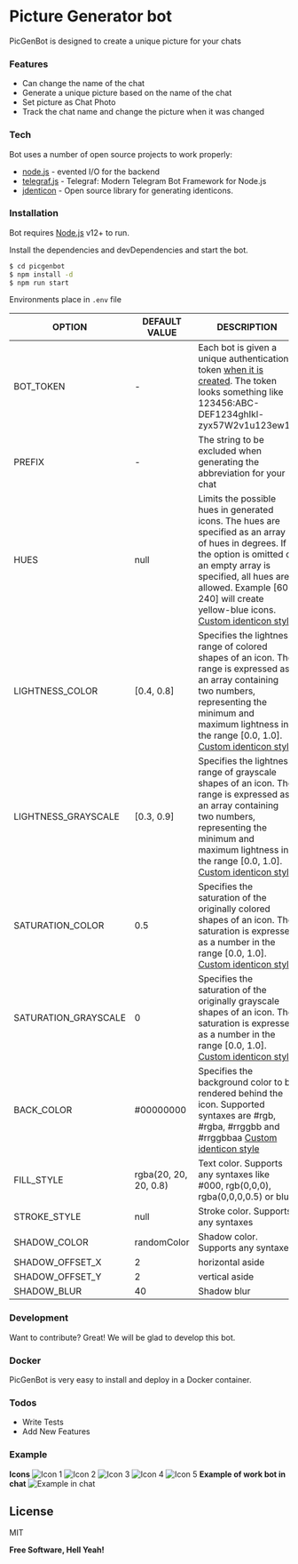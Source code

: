 # Picture Generator bot

PicGenBot is designed to create a unique picture for your chats

### Features

- Can change the name of the chat
- Generate a unique picture based on the name of the chat
- Set picture as Chat Photo
- Track the chat name and change the picture when it was changed

### Tech

Bot uses a number of open source projects to work properly:

- [node.js] - evented I/O for the backend
- [telegraf.js] - Telegraf: Modern Telegram Bot Framework for Node.js
- [jdenticon] - Open source library for generating identicons.

### Installation

Bot requires [Node.js] v12+ to run.

Install the dependencies and devDependencies and start the bot.

```sh
$ cd picgenbot
$ npm install -d
$ npm run start
```

Environments place in `.env` file

| OPTION               | DEFAULT VALUE         | DESCRIPTION                                                                                                                                                                                                                                                  |
| -------------------- | --------------------- | ------------------------------------------------------------------------------------------------------------------------------------------------------------------------------------------------------------------------------------------------------------ |
| BOT_TOKEN            | -                     | Each bot is given a unique authentication token [when it is created](https://core.telegram.org/bots#6-botfather). The token looks something like 123456:ABC-DEF1234ghIkl-zyx57W2v1u123ew11                                                                   |
| PREFIX               | -                     | The string to be excluded when generating the abbreviation for your chat                                                                                                                                                                                     |
| HUES                 | null                  | Limits the possible hues in generated icons. The hues are specified as an array of hues in degrees. If the option is omitted or an empty array is specified, all hues are allowed. Example [60, 240] will create yellow-blue icons. [Custom identicon style] |
| LIGHTNESS_COLOR      | [0.4, 0.8]            | Specifies the lightness range of colored shapes of an icon. The range is expressed as an array containing two numbers, representing the minimum and maximum lightness in the range [0.0, 1.0]. [Custom identicon style]                                      |
| LIGHTNESS_GRAYSCALE  | [0.3, 0.9]            | Specifies the lightness range of grayscale shapes of an icon. The range is expressed as an array containing two numbers, representing the minimum and maximum lightness in the range [0.0, 1.0]. [Custom identicon style]                                    |
| SATURATION_COLOR     | 0.5                   | Specifies the saturation of the originally colored shapes of an icon. The saturation is expressed as a number in the range [0.0, 1.0]. [Custom identicon style]                                                                                              |
| SATURATION_GRAYSCALE | 0                     | Specifies the saturation of the originally grayscale shapes of an icon. The saturation is expressed as a number in the range [0.0, 1.0]. [Custom identicon style]                                                                                            |
| BACK_COLOR           | #00000000             | Specifies the background color to be rendered behind the icon. Supported syntaxes are #rgb, #rgba, #rrggbb and #rrggbbaa [Custom identicon style]                                                                                                            |
| FILL_STYLE           | rgba(20, 20, 20, 0.8) | Text color. Supports any syntaxes like #000, rgb(0,0,0), rgba(0,0,0,0.5) or blue                                                                                                                                                                             |
| STROKE_STYLE         | null                  | Stroke color. Supports any syntaxes                                                                                                                                                                                                                          |
| SHADOW_COLOR         | randomColor           | Shadow color. Supports any syntaxes                                                                                                                                                                                                                          |
| SHADOW_OFFSET_X      | 2                     | horizontal aside                                                                                                                                                                                                                                             |
| SHADOW_OFFSET_Y      | 2                     | vertical aside                                                                                                                                                                                                                                               |
| SHADOW_BLUR          | 40                    | Shadow blur                                                                                                                                                                                                                                                  |

### Development

Want to contribute? Great!
We will be glad to develop this bot.

### Docker

PicGenBot is very easy to install and deploy in a Docker container.

### Todos

- Write Tests
- Add New Features

### Example

**Icons**
![Icon 1](https://i.ibb.co/zS8Czb2/photo-2020-09-17-18-27-11.jpg)
![Icon 2](https://i.ibb.co/x3PZZVj/photo-2020-09-17-18-27-23.jpg)
![Icon 3](https://i.ibb.co/jDqnTbM/photo-2020-09-17-18-27-29.jpg)
![Icon 4](https://i.ibb.co/qsfWS1b/photo-2020-09-17-18-27-38.jpg)
![Icon 5](https://i.ibb.co/2c71MbF/photo-2020-09-17-18-27-51.jpg)
**Example of work bot in chat**
![Example in chat](https://i.ibb.co/S6cGFcz/Screenshot-at-Sep-17-18-51-28.png)

## License

MIT

**Free Software, Hell Yeah!**

[//]: # "These are reference links used in the body of this note and get stripped out when the markdown processor does its job. There is no need to format nicely because it shouldn't be seen. Thanks SO - http://stackoverflow.com/questions/4823468/store-comments-in-markdown-syntax"
[node.js]: http://nodejs.org
[telegraf.js]: https://telegraf.js.org/
[jdenticon]: https://jdenticon.com/
[custom identicon style]: https://jdenticon.com/icon-designer.html?config=343229ff11683213274c255a
